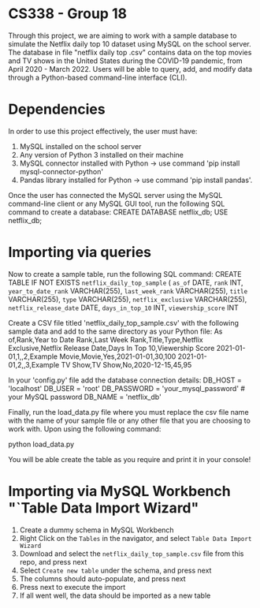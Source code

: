 # CS338 - Group 18 

Through this project, we are aiming to work with a sample database to simulate the Netflix daily top 10 dataset using MySQL on the school server. The database in file "netflix daily top .csv" contains data on the top movies and TV shows in the United States during the COVID-19 pandemic, from April 2020 - March 2022. Users will be able to query, add, and modify data through a Python-based command-line interface (CLI).

# Dependencies

In order to use this project effectively, the user must have:
1. MySQL installed on the school server
2. Any version of Python 3 installed on their machine
3. MySQL connector installed with Python -> use command 'pip install mysql-connector-python'
4. Pandas library installed for Python -> use command 'pip install pandas'.

Once the user has connected the MySQL server using the MySQL command-line client or any MySQL GUI tool, run the following SQL command to create a database:
CREATE DATABASE netflix_db;
USE netflix_db;

# Importing via queries

Now to create a sample table, run the following SQL command:
CREATE TABLE IF NOT EXISTS `netflix_daily_top_sample` (
    `as_of` DATE,
    `rank` INT,
    `year_to_date_rank` VARCHAR(255),
    `last_week_rank` VARCHAR(255),
    `title` VARCHAR(255),
    `type` VARCHAR(255),
    `netflix_exclusive` VARCHAR(255),
    `netflix_release_date` DATE,
    `days_in_top_10` INT,
    `viewership_score` INT

Create a CSV file titled 'netflix_daily_top_sample.csv' with the following sample data and add to the same directory as your Python file:
As of,Rank,Year to Date Rank,Last Week Rank,Title,Type,Netflix Exclusive,Netflix Release Date,Days In Top 10,Viewership Score
2021-01-01,1,,2,Example Movie,Movie,Yes,2021-01-01,30,100
2021-01-01,2,,3,Example TV Show,TV Show,No,2020-12-15,45,95

In your 'config.py' file add the database connection details:
DB_HOST = 'localhost'
DB_USER = 'root'
DB_PASSWORD = 'your_mysql_password'  # your MySQL password
DB_NAME = 'netflix_db'

Finally, run the load_data.py file where you must replace the csv file name with the name of your sample file or any other file that you are choosing to work with. Upon using the following command:

python load_data.py

You will be able create the table as you require and print it in your console!

# Importing via MySQL Workbench "`Table Data Import Wizard"

1. Create a dummy schema in MySQL Workbench
2. Right Click on the `Tables` in the navigator, and select `Table Data Import Wizard`
3. Download and select the `netflix_daily_top_sample.csv` file from this repo, and press next
4. Select `Create new table` under the schema, and press next
5. The columns should auto-populate, and press next
6. Press next to execute the import
7. If all went well, the data should be imported as a new table
